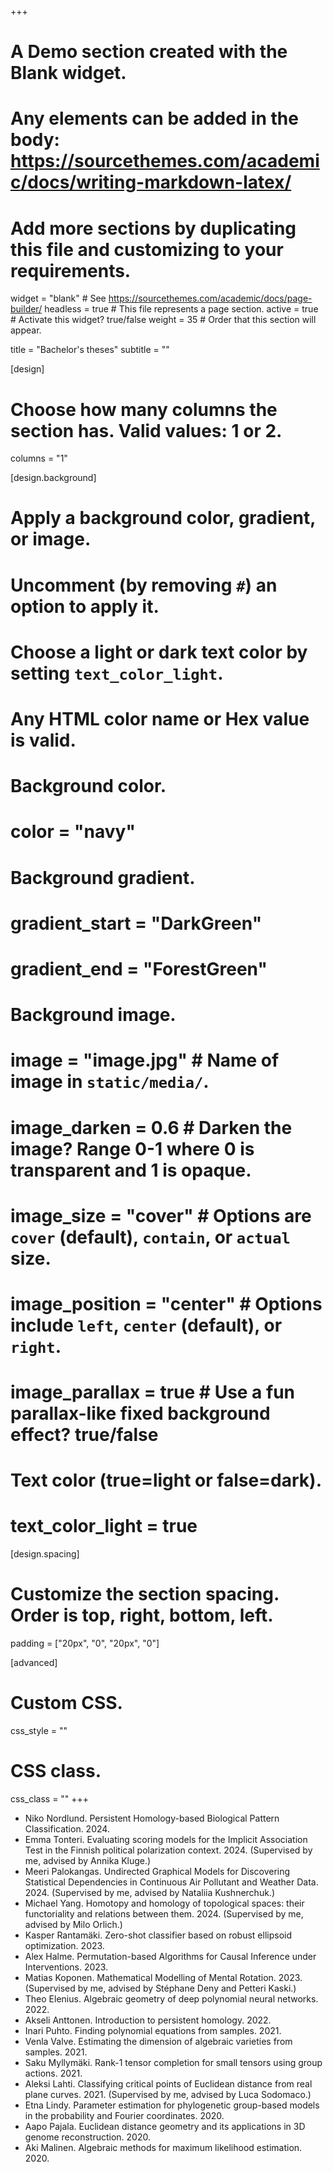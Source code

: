 +++
# A Demo section created with the Blank widget.
# Any elements can be added in the body: https://sourcethemes.com/academic/docs/writing-markdown-latex/
# Add more sections by duplicating this file and customizing to your requirements.

widget = "blank"  # See https://sourcethemes.com/academic/docs/page-builder/
headless = true  # This file represents a page section.
active = true  # Activate this widget? true/false
weight = 35  # Order that this section will appear.

title = "Bachelor's theses"
subtitle = ""

[design]
  # Choose how many columns the section has. Valid values: 1 or 2.
  columns = "1"

[design.background]
  # Apply a background color, gradient, or image.
  #   Uncomment (by removing `#`) an option to apply it.
  #   Choose a light or dark text color by setting `text_color_light`.
  #   Any HTML color name or Hex value is valid.

  # Background color.
  # color = "navy"
  
  # Background gradient.
  # gradient_start = "DarkGreen"
  # gradient_end = "ForestGreen"
  
  # Background image.
  # image = "image.jpg"  # Name of image in `static/media/`.
  # image_darken = 0.6  # Darken the image? Range 0-1 where 0 is transparent and 1 is opaque.
  # image_size = "cover"  #  Options are `cover` (default), `contain`, or `actual` size.
  # image_position = "center"  # Options include `left`, `center` (default), or `right`.
  # image_parallax = true  # Use a fun parallax-like fixed background effect? true/false
  
  # Text color (true=light or false=dark).
  # text_color_light = true

[design.spacing]
  # Customize the section spacing. Order is top, right, bottom, left.
  padding = ["20px", "0", "20px", "0"]

[advanced]
 # Custom CSS. 
 css_style = ""
 
 # CSS class.
 css_class = ""
+++

- Niko Nordlund. Persistent Homology-based Biological Pattern Classification. 2024.
- Emma Tonteri. Evaluating scoring models for the Implicit Association Test in the Finnish political polarization context. 2024. (Supervised by me, advised by Annika Kluge.)
- Meeri Palokangas. Undirected Graphical Models for Discovering Statistical Dependencies in Continuous Air Pollutant and Weather Data. 2024. (Supervised by me, advised by Nataliia Kushnerchuk.)
- Michael Yang. Homotopy and homology of topological spaces: their functoriality and relations between them. 2024. (Supervised by me, advised by Milo Orlich.)
- Kasper Rantamäki. Zero-shot classifier based on robust ellipsoid optimization. 2023.
- Alex Halme. Permutation-based Algorithms for Causal Inference under Interventions. 2023.
- Matias Koponen. Mathematical Modelling of Mental Rotation. 2023. (Supervised by me, advised by Stéphane Deny and Petteri Kaski.)
- Theo Elenius. Algebraic geometry of deep polynomial neural networks. 2022.
- Akseli Anttonen. Introduction to persistent homology. 2022.
- Inari Puhto. Finding polynomial equations from samples. 2021.
- Venla Valve. Estimating the dimension of algebraic varieties from samples. 2021.
- Saku Myllymäki. Rank-1 tensor completion for small tensors using group actions. 2021.
- Aleksi Lahti. Classifying critical points of Euclidean distance from real plane curves. 2021. (Supervised by me, advised by Luca Sodomaco.)
- Etna Lindy. Parameter estimation for phylogenetic group-based models in the probability and Fourier coordinates. 2020.
- Aapo Pajala. Euclidean distance geometry and its applications in 3D genome reconstruction. 2020.
- Aki Malinen. Algebraic methods for maximum likelihood estimation. 2020.
